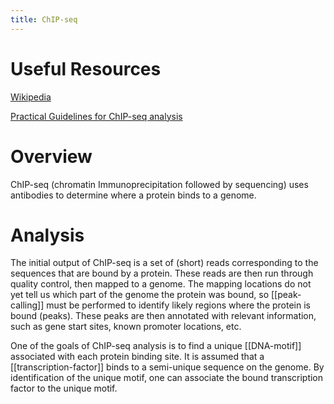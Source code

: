 ```yaml
---
title: ChIP-seq
---
```


# Useful Resources

[Wikipedia](https://en.wikipedia.org/wiki/ChIP_sequencing)

[Practical Guidelines for ChIP-seq analysis](https://www.ncbi.nlm.nih.gov/pmc/articles/PMC3828144/)

# Overview

ChIP-seq (chromatin Immunoprecipitation followed by sequencing) uses antibodies
to determine where a protein binds to a genome.

# Analysis

The initial output of ChIP-seq is a set of (short) reads corresponding to the
sequences that are bound by a protein. These reads are then run through quality
control, then mapped to a genome. The mapping locations do not yet tell us which
part of the genome the protein was bound, so [[peak-calling]] must be performed
to identify likely regions where the protein is bound (peaks). These peaks are
then annotated with relevant information, such as gene start sites, known
promoter locations, etc.

One of the goals of ChIP-seq analysis is to find a unique [[DNA-motif]]
associated with each protein binding site. It is assumed that a
[[transcription-factor]] binds to a semi-unique sequence on the genome. By
identification of the unique motif, one can associate the bound transcription
factor to the unique motif.
